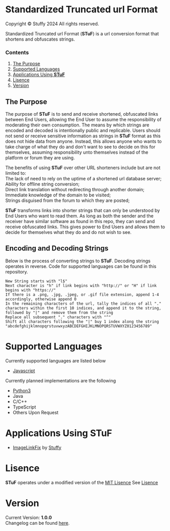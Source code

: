 # Standardized Truncated url Format  

Copyright © Stuffy 2024 All rights reserved.  

Standardized Truncated url Format (**STuF**) is a url conversion format that shortens and obfuscates strings.  

### Contents  

1. [The Purpose](README.md#the-purpose)  
2. [Supported Languages](README.md#supported-languages)  
3. [Applications Using **STuF**](README.md#applications-using-stuf)  
4. [Lisence](README.md#lisence)  
4. [Version](README.md#version)  

## The Purpose  

The purpose of **STuF** is to send and receive shortened, obfuscated links between End Users, allowing the End User to assume the responsibility of moderating their own consumption. The means by which strings are encoded and decoded is intentionally public and replicable. Users should not send or receive sensitive information as strings in **STuF** format as this does not hide data from anyone. Instead, this allows anyone who wants to take charge of what they do and don't want to see to decide on this for themselves, assuming responsibility unto themselves instead of the platform or forum they are using.  

The benefits of using **STuF** over other URL shorteners include but are not limited to:  
The lack of need to rely on the uptime of a shortened url database server;  
Ability for offline string conversion;  
Direct link translation without redirecting through another domain;  
Immediate knowledge of the domain to be visited;  
Strings disguised from the forum to which they are posted;  

**STuF** transforms links into shorter strings that can only be understood by End Users who want to read them. As long as both the sender and the receiver have similar software as found in this repo, they can send and receive obfuscated links. This gives power to End Users and allows them to decide for themselves what they do and do not wish to see.  

## Encoding and Decoding Strings  

Below is the process of converting strings to **STuF**. Decoding strings operates in reverse. Code for supported languages can be found in this repository.  
```
New String starts with "l$"
Next character is "h" if link begins with "http://" or "H" if link begins with "https://"
If there is a .png, .jpg, .jpeg, or .gif file extension, append 1-4 accordingly, otherwise append 0
In the remaining characters of the url, tally the indices of all "." characters within the first 10 indices, and append it to the string, followed by "|" and remove them from the string
Replace all subsequent "." characters with "^"
Shift all characters following the "|" buy 1 index along the string "abcdefghijklmnopqrstuvwxyzABCDEFGHIJKLMNOPQRSTUVWXYZ0123456789"
```

# Supported Languages  

Currently supported languages are listed below  
- [Javascript](/implementations/STuF.js)  

Currently planned implementations are the following  
- [Python3](/implementations/STuF.py)  
- Java  
- C/C++  
- TypeScript  
- Others Upon Request  


# Applications Using **STuF**  
- [ImageLinkFix](https://www.chattriggers.com/modules/v/ImageLinkFix) by [Stuffy](https://github.com/stuffyerface)  

# Lisence  
**STuF** operates under a modified version of the [MIT Lisence](https://choosealicense.com/licenses/mit/)
See [Lisence](LISENCE.md)  

# Version  

Current Version: **1.0.0**  
Changelog can be found [here](CHANGELOG.md).  